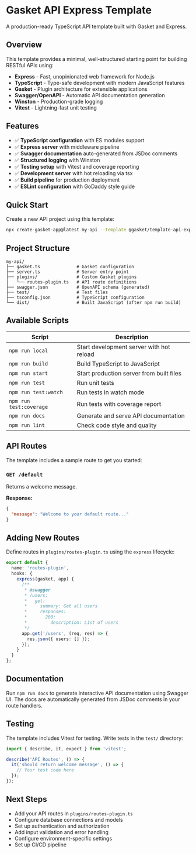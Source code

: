 # Gasket API Express Template

A production-ready TypeScript API template built with Gasket and Express.

## Overview

This template provides a minimal, well-structured starting point for building RESTful APIs using:

- **Express** - Fast, unopinionated web framework for Node.js
- **TypeScript** - Type-safe development with modern JavaScript features
- **Gasket** - Plugin architecture for extensible applications
- **Swagger/OpenAPI** - Automatic API documentation generation
- **Winston** - Production-grade logging
- **Vitest** - Lightning-fast unit testing

## Features

- ✅ **TypeScript configuration** with ES modules support
- ✅ **Express server** with middleware pipeline
- ✅ **Swagger documentation** auto-generated from JSDoc comments
- ✅ **Structured logging** with Winston
- ✅ **Testing setup** with Vitest and coverage reporting
- ✅ **Development server** with hot reloading via tsx
- ✅ **Build pipeline** for production deployment
- ✅ **ESLint configuration** with GoDaddy style guide

## Quick Start

Create a new API project using this template:

```bash
npx create-gasket-app@latest my-api --template @gasket/template-api-express
```

## Project Structure

```
my-api/
├── gasket.ts              # Gasket configuration
├── server.ts              # Server entry point
├── plugins/               # Custom Gasket plugins
│   └── routes-plugin.ts   # API route definitions
├── swagger.json           # OpenAPI schema (generated)
├── test/                  # Test files
├── tsconfig.json          # TypeScript configuration
└── dist/                  # Built JavaScript (after npm run build)
```

## Available Scripts

| Script | Description |
|--------|-------------|
| `npm run local` | Start development server with hot reload |
| `npm run build` | Build TypeScript to JavaScript |
| `npm run start` | Start production server from built files |
| `npm run test` | Run unit tests |
| `npm run test:watch` | Run tests in watch mode |
| `npm run test:coverage` | Run tests with coverage report |
| `npm run docs` | Generate and serve API documentation |
| `npm run lint` | Check code style and quality |

## API Routes

The template includes a sample route to get you started:

### `GET /default`

Returns a welcome message.

**Response:**
```json
{
  "message": "Welcome to your default route..."
}
```

## Adding New Routes

Define routes in `plugins/routes-plugin.ts` using the `express` lifecycle:

```typescript
export default {
  name: 'routes-plugin',
  hooks: {
    express(gasket, app) {
      /**
       * @swagger
       * /users:
       *   get:
       *     summary: Get all users
       *     responses:
       *       200:
       *         description: List of users
       */
      app.get('/users', (req, res) => {
        res.json({ users: [] });
      });
    }
  }
};
```

## Documentation

Run `npm run docs` to generate interactive API documentation using Swagger UI. The docs are automatically generated from JSDoc comments in your route handlers.

## Testing

The template includes Vitest for testing. Write tests in the `test/` directory:

```typescript
import { describe, it, expect } from 'vitest';

describe('API Routes', () => {
  it('should return welcome message', () => {
    // Your test code here
  });
});
```

## Next Steps

- Add your API routes in `plugins/routes-plugin.ts`
- Configure database connections and models
- Set up authentication and authorization
- Add input validation and error handling
- Configure environment-specific settings
- Set up CI/CD pipeline
